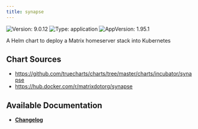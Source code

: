 ```yaml
---
title: synapse
---
```


![Version: 9.0.12](https://img.shields.io/badge/Version-9.0.12-informational?style=flat-square) ![Type: application](https://img.shields.io/badge/Type-application-informational?style=flat-square) ![AppVersion: 1.95.1](https://img.shields.io/badge/AppVersion-1.95.1-informational?style=flat-square)

A Helm chart to deploy a Matrix homeserver stack into Kubernetes

## Chart Sources

- https://github.com/truecharts/charts/tree/master/charts/incubator/synapse
- https://hub.docker.com/r/matrixdotorg/synapse

## Available Documentation

- [**Changelog**](./CHANGELOG.md)
